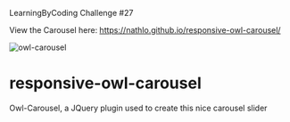 LearningByCoding Challenge #27

View the Carousel here: https://nathlo.github.io/responsive-owl-carousel/

![owl-carousel](https://user-images.githubusercontent.com/39729374/156064945-c25062c7-3967-400a-8536-785dab4e38ad.png)


# responsive-owl-carousel
Owl-Carousel, a JQuery plugin used to create this nice carousel slider
